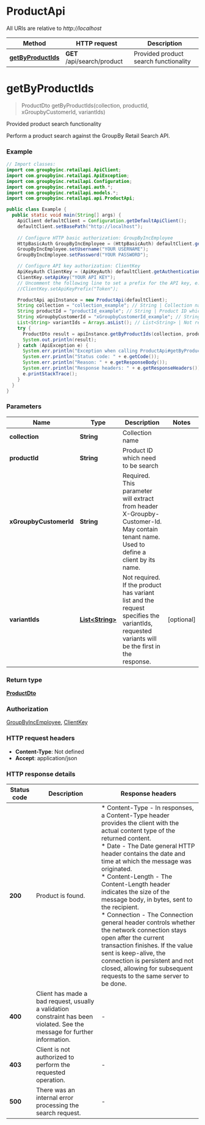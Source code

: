 # ProductApi

All URIs are relative to *http://localhost*

| Method | HTTP request | Description |
|------------- | ------------- | -------------|
| [**getByProductIds**](ProductApi.md#getByProductIds) | **GET** /api/search/product | Provided product search functionality |


<a id="getByProductIds"></a>
# **getByProductIds**
> ProductDto getByProductIds(collection, productId, xGroupbyCustomerId, variantIds)

Provided product search functionality

Perform a product search against the GroupBy Retail Search API.

### Example
```java
// Import classes:
import com.groupbyinc.retailapi.ApiClient;
import com.groupbyinc.retailapi.ApiException;
import com.groupbyinc.retailapi.Configuration;
import com.groupbyinc.retailapi.auth.*;
import com.groupbyinc.retailapi.models.*;
import com.groupbyinc.retailapi.api.ProductApi;

public class Example {
  public static void main(String[] args) {
    ApiClient defaultClient = Configuration.getDefaultApiClient();
    defaultClient.setBasePath("http://localhost");
    
    // Configure HTTP basic authorization: GroupByIncEmployee
    HttpBasicAuth GroupByIncEmployee = (HttpBasicAuth) defaultClient.getAuthentication("GroupByIncEmployee");
    GroupByIncEmployee.setUsername("YOUR USERNAME");
    GroupByIncEmployee.setPassword("YOUR PASSWORD");

    // Configure API key authorization: ClientKey
    ApiKeyAuth ClientKey = (ApiKeyAuth) defaultClient.getAuthentication("ClientKey");
    ClientKey.setApiKey("YOUR API KEY");
    // Uncomment the following line to set a prefix for the API key, e.g. "Token" (defaults to null)
    //ClientKey.setApiKeyPrefix("Token");

    ProductApi apiInstance = new ProductApi(defaultClient);
    String collection = "collection_example"; // String | Collection name
    String productId = "productId_example"; // String | Product ID which need to be search
    String xGroupbyCustomerId = "xGroupbyCustomerId_example"; // String | Required. This parameter will extract from header X-Groupby-Customer-Id. May contain tenant name. Used to define a                           client by its name.
    List<String> variantIds = Arrays.asList(); // List<String> | Not required. If the product has variant list and the request specifies the variantIds, requested variants will be the                           first in the response.
    try {
      ProductDto result = apiInstance.getByProductIds(collection, productId, xGroupbyCustomerId, variantIds);
      System.out.println(result);
    } catch (ApiException e) {
      System.err.println("Exception when calling ProductApi#getByProductIds");
      System.err.println("Status code: " + e.getCode());
      System.err.println("Reason: " + e.getResponseBody());
      System.err.println("Response headers: " + e.getResponseHeaders());
      e.printStackTrace();
    }
  }
}
```

### Parameters

| Name | Type | Description  | Notes |
|------------- | ------------- | ------------- | -------------|
| **collection** | **String**| Collection name | |
| **productId** | **String**| Product ID which need to be search | |
| **xGroupbyCustomerId** | **String**| Required. This parameter will extract from header X-Groupby-Customer-Id. May contain tenant name. Used to define a                           client by its name. | |
| **variantIds** | [**List&lt;String&gt;**](String.md)| Not required. If the product has variant list and the request specifies the variantIds, requested variants will be the                           first in the response. | [optional] |

### Return type

[**ProductDto**](ProductDto.md)

### Authorization

[GroupByIncEmployee](../README.md#GroupByIncEmployee), [ClientKey](../README.md#ClientKey)

### HTTP request headers

 - **Content-Type**: Not defined
 - **Accept**: application/json

### HTTP response details
| Status code | Description | Response headers |
|-------------|-------------|------------------|
| **200** | Product is found. |  * Content-Type - In responses, a Content-Type header provides the client with the actual content type of the returned content. <br>  * Date - The Date general HTTP header contains the date and time at which the message was originated. <br>  * Content-Length - The Content-Length header indicates the size of the message body, in bytes, sent to the recipient. <br>  * Connection - The Connection general header controls whether the network connection stays open after the current transaction finishes. If the value sent is keep-alive, the connection is persistent and not closed, allowing for subsequent requests to the same server to be done. <br>  |
| **400** | Client has made a bad request, usually a validation constraint has been violated. See the message for further information. |  -  |
| **403** | Client is not authorized to perform the requested operation. |  -  |
| **500** | There was an internal error processing the search request. |  -  |

